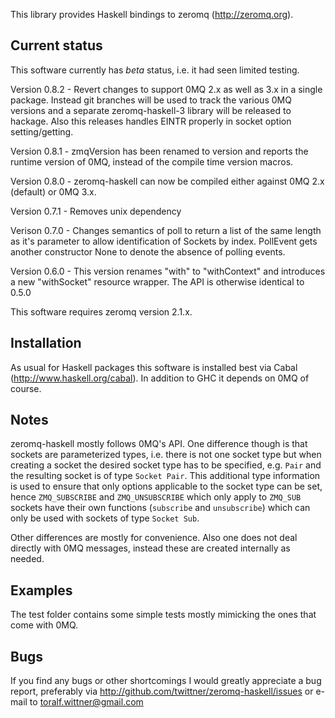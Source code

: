 This library provides Haskell bindings to zeromq (http://zeromq.org).

Current status
--------------

This software currently has *beta* status, i.e. it had seen limited testing.

Version 0.8.2 - Revert changes to support 0MQ 2.x as well as 3.x in a single
package. Instead git branches will be used to track the various 0MQ versions
and a separate zeromq-haskell-3 library will be released to hackage.
Also this releases handles EINTR properly in socket option setting/getting.

Version 0.8.1 - zmqVersion has been renamed to version and reports the
runtime version of 0MQ, instead of the compile time version macros.

Version 0.8.0 - zeromq-haskell can now be compiled either against 0MQ 2.x
(default) or 0MQ 3.x.

Version 0.7.1 - Removes unix dependency

Verison 0.7.0 - Changes semantics of poll to return a list of the same
length as it's parameter to allow identification of Sockets by index.
PollEvent gets another constructor None to denote the absence of polling
events.

Version 0.6.0 - This version renames "with" to "withContext" and
introduces a new "withSocket" resource wrapper. The API is otherwise
identical to 0.5.0

This software requires zeromq version 2.1.x.

Installation
------------

As usual for Haskell packages this software is installed best via Cabal
(http://www.haskell.org/cabal). In addition to GHC it depends on 0MQ of course.

Notes
-----

zeromq-haskell mostly follows 0MQ's API. One difference though is that sockets
are parameterized types, i.e. there is not one socket type but when creating a
socket the desired socket type has to be specified, e.g. `Pair` and the
resulting socket is of type `Socket Pair`.
This additional type information is used to ensure that only options applicable
to the socket type can be set, hence `ZMQ_SUBSCRIBE` and `ZMQ_UNSUBSCRIBE` which
only apply to `ZMQ_SUB` sockets have their own functions (`subscribe` and
`unsubscribe`) which can only be used with sockets of type `Socket Sub`.

Other differences are mostly for convenience. Also one does not deal directly
with 0MQ messages, instead these are created internally as needed.

Examples
--------

The test folder contains some simple tests mostly mimicking the ones that come
with 0MQ.


Bugs
----

If you find any bugs or other shortcomings I would greatly appreciate a bug
report, preferably via http://github.com/twittner/zeromq-haskell/issues or
e-mail to toralf.wittner@gmail.com

